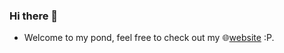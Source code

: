 ### Hi there 👋

* Welcome to my pond, feel free to check out my 🌐[website](https://ravikumar1002.netlify.app) :P.




